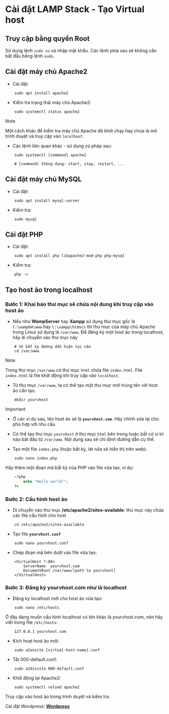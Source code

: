 # Cài đặt LAMP Stack - Tạo Virtual host

## Truy cập bằng quyền Root

Sử dụng lệnh `sudo su` và nhập mật khẩu. Các lệnh phía sau sẽ không cần bắt đầu bằng lệnh `sudo`.

## Cài đặt máy chủ Apache2

* Cài đặt:
```console
    sudo apt install apache2
```

* Kiểm tra trạng thái máy chủ Apache2:

```console
    sudo systemctl status apache2
```
> [!Note]
> Một cách khác để kiểm tra máy chủ Apache đã khởi chạy hay chưa là mở trình duyệt và truy cập vào `localhost`.

* Các lệnh liên quan khác - sử dụng cú pháp sau:

```console
    sudo systemctl [command] apache2

    # [command] thông dụng: start, stop, restart, ...
```

## Cài đặt máy chủ MySQL

* Cài đặt:
```console
    sudo apt install mysql-server
```

* Kiểm tra:
```console
    sudo mysql
```

## Cài đặt PHP

* Cài đặt:
```console
    sudo apt install php libapache2-mod-php php-mysql
```

* Kiểm tra:
```console
    php -v
```

## Tạo host ảo trong localhost

### Bước 1: Khai báo thư mục sẽ chứa nội dung khi truy cập vào host ảo

* Nếu như **WampServer** hay **Xampp** sử dụng thư mục gốc là `C:\wamp64\www` hay `C:\xampp\htdocs` thì thư mục của máy chủ Apache trong Linux sử dụng là `/var/www`. Để đăng ký một host ảo trong localhost, hãy di chuyển vào thư mục này
 
 ```console
     # từ bất kỳ đường dẫn hiện tại nào
     cd /var/www
```

> [!Note]
> Trong thư mục `/var/www` có thư mục `html` chứa file `index.html`. File `index.html` là file khởi động khi truy cập vào `localhost`.

* Từ thư mục `/var/www`, ta có thể tạo một thư mục mới trùng tên với host ảo cần tạo.

```console
    mkdir yourvhost
```

> [!Important]
> * Ở các ví dụ sau, tên host ảo sẽ là **`yourvhost.com`**. Hãy chỉnh sửa lại cho phù hợp với nhu cầu.
>
> * Có thể tạo thư mục `yourvhost` ở thư mục `html` bên trong hoặc bất cứ vị trí nào bắt đầu từ `/var/www`. Nội dung sau sẽ chỉ định đường dẫn cụ thể.

* Tạo một file `index.php` (hoặc bất kỳ, lát nữa sẽ hiển thị trên web):

```console
    sudo nano index.php
```

Hãy thêm một đoạn mã bất kỳ của PHP vào file vừa tạo, ví dụ:

```php
    <?php
        echo "Hello world!";
    ?>
```

### Bước 2: Cấu hình host ảo

* Di chuyển vào thư mục **/etc/apache2/sites-available**: thư mục này chứa các file cấu hình cho host

```console
    cd /etc/apache2/sites-available
```

* Tạo file **`yourvhost.conf`**

```console
    sudo nano yourvhost.conf
```

* Chép đoạn mã bên dưới vào file vừa tạo:

```console
    <VirtualHost *:80>
        ServerName  yourvhost.com
        DocumentRoot /var/www/[path to yourvhost]
    </VirtualHost>
```

### Bước 3: Đăng ký yourvhost.com như là localhost

* Đăng ký localhost mới cho host ảo vừa tạo:

```console
    sudo nano /etc/hosts
```
Ở đây đang muốn cấu hình localhost có tên khác là yourvhost.com, nên hãy viết trong file `/etc/hosts`:
```console
    127.0.0.1 yourvhost.com
```

* Kích hoạt host ảo mới: 
```console
    sudo a2ensite [virtual-host-name].conf
```
- Tắt 000-default.conf:

```console
    sudo a2dissite 000-default.conf
```

* Khởi động lại Apache2:

```console
    sudo systemctl reload apache2
```

Truy cập vào host ảo trong trình duyệt và kiểm tra.


Cài đặt Wordpress: [**Wordpress**](https://ubuntu.com/tutorials/install-and-configure-wordpress)
